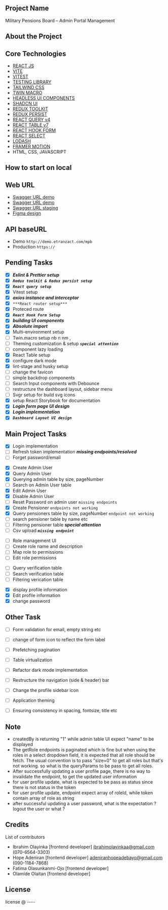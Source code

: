 ## Project Name

Military Pensions Board – Admin Portal Management

## About the Project

## Core Technologies

-   [REACT JS](https://react.dev/learn)
-   [VITE](https://vitejs.dev/)
-   [VITEST](https://vitest.dev/)
-   [TESTING LIBRARY](https://testing-library.com/)
-   [TAILWIND CSS](https://tailwindcss.com/)
-   [TWIN MACRO](https://github.com/ben-rogerson/twin.macro#readme)
-   [HEADLESS UI COMPONENTS](https://headlessui.com/)
-   [SHADCN UI](https://ui.shadcn.com/docs)
-   [REDUX TOOLKIT](https://redux-toolkit.js.org/)
-   [REDUX PERSIST](https://github.com/rt2zz/redux-persist)
-   [REACT QUERY v4](https://tanstack.com/query/v4/docs/overview)
-   [REACT TABLE v7](https://react-table-v7.tanstack.com/)
-   [REACT HOOK FORM](https://www.react-hook-form.com/)
-   [REACT SELECT](https://web.archive.org/web/20230427145507/https://react-select.com/home)
-   [LODASH](https://lodash.com/)
-   [FRAMER MOTION](https://www.framer.com/motion/introduction/)
-   HTML, CSS, JAVASCRIPT

## How to start on local

## Web URL

-   [Swagger URL demo](http://172.17.10.16:20008/swagger-ui.html#/)
-   [Swagger URL demo](https://demo.etranzact.com/mpb/swagger-ui.html#/)
-   [Swagger URL staging](https://mpb-admin-api.azurewebsites.net/swagger-ui/index.html)
-   [Figma design](<https://www.figma.com/file/zm27pUSkgjjBSdy2v49ppO/e-Pension-Web-Portal(MPB-1)?type=design&node-id=1-2&mode=design>)

## API baseURL

-   Demo `http://demo.etranzact.com/mpb`
-   Production `https://`

## Pending Tasks

-   [x] **_Eslint & Prettier setup_**
-   [x] **_`Redux toolkit & Redux persist setup`_**
-   [x] **_`React query setup`_**
-   [x] Vitest setup
-   [x] **_axios instance and interceptor_**
-   [x] `***React router setup***`
-   [x] Proteced route
-   [x] **_`React Hook Form Setup`_**
-   [x] **_building UI components_**
-   [x] **_Absolute import_**
-   [x] Multi-environment setup
-   [ ] Twin.macro setup nb n nm ,
-   [ ] Theming customization & setup **_`special attention`_**
-   [ ] component lazy loading
-   [x] React Table setup
-   [x] configure dark mode
-   [x] lint-stage and husky setup
-   [ ] change the favicon
-   [ ] simple backdrop components
-   [ ] Search Input components with Debounce
-   [ ] restructure the dashboard layout, sidebar menu
-   [ ] Svgr setup for build svg icons
-   [X] setup React Storybook for documentation
-   [x] **_Login form page UI design_**
-   [x] **_Login implementation_**
-   [x] **_`Dashboard Layout UI design`_**
##  Main Project Tasks
<!-- User management -->
-   [X] Login implementation
-   [ ] Refresh token implementation **_missing endpoints/resolved_**
-   [ ] Forget password/email
  
<!-- Admin Management -->
-   [x] Create Admin User
-   [x] Query Admin User
-   [x] Querying admin table by size, pageNumber
-   [ ] Search on Admin User table 
-   [x] Edit Admin User
-   [x] Disable Admin User
-   [ ] Reset Password on admin user `missing endpoints`
    <!-- Pensioner Management  -->
-   [X] Create Pensioner `endpoints not working`
-   [X] Query pensioners table by size, pageNumber `endpoint not working`
-   [ ] search pensioner table by name etc
-   [ ] Filtering pensioner table **_special attention_**
-   [ ] Csv upload **_`missing endpoint`_**
<!-- Role management -->
-   [ ] Role management UI
-   [ ] Create role name and description
-   [ ] Map role to permissions
-   [ ] Edit role permissions
<!-- Verification  -->
-   [ ] Query verification table
-   [ ] Search verification table
-   [ ] Filtering verication table
<!-- Profile -->
-   [X] display profile information
-   [X] Edit profile information 
-   [X] change password

## Other Task
-   [ ] Form validation for email, empty string etc
-   [ ] change of form icon to reflect the form label
-   [ ] Prefetching pagination
-   [ ] Table virtualization
-   [ ] Refactor dark mode implementation
-   [ ] Restructure the navigation (side & header) bar
-   [ ] Change the profile sidebar icon
-   [ ] Application theming
-   [ ] Ensuring consistency in spacing, fontsize, title etc
  

## Note

-   createdBy is returning "1" while admin table UI expect "name" to be displayed
-   The getRole endpoints is paginated which is fine but when using the roles in a select
    dropdown field, it is expected that all role should be fetch. The usual convention is to pass "size=0" to get all roles but that's not working. so what is the queryParams to be pass to get all
    roles.
-   After successfully updating a user profile page, there is no way to invalidate the endpoint, to get the updated user information
- for user profile update, what is expected to be pass as status since there is not status in the token
- for user profile update, endpoint expect array of roleId, while token contain array of role as string
- after successful updating a user password, what is the expectation ? logout the user or what ?

## Credits

List of contributors

-   Ibrahim Olayinka [frontend developer] <ibrahimolayinkaa@gmail.com> (070-6564-3303)
-   Hope Adeniran [frontend developer] <adeniranhopeadebayo@gmail.com> (090-1184-7868)
-   Fatima Olasunkanmi-Ojo [frontend developer]
-   Olamide Olaitan [frontend developer]

## License

license @ ----
